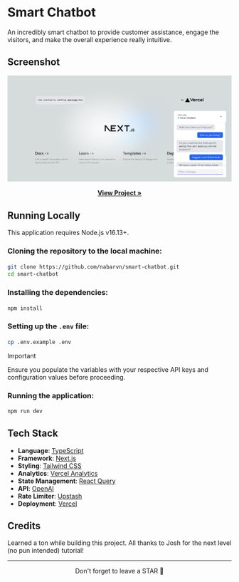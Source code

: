 # Smart Chatbot

An incredibly smart chatbot to provide customer assistance, engage the visitors, and make the overall experience really intuitive.

## Screenshot

<img src="./screenshot.png">

<p align="center">
  <a href="https://bot.nabarun.app"><strong>View Project »</strong></a>
</p>

## Running Locally

This application requires Node.js v16.13+.

### Cloning the repository to the local machine:

```bash
git clone https://github.com/nabarvn/smart-chatbot.git
cd smart-chatbot
```

### Installing the dependencies:

```bash
npm install
```

### Setting up the `.env` file:

```bash
cp .env.example .env
```

> [!IMPORTANT]
> Ensure you populate the variables with your respective API keys and configuration values before proceeding.

### Running the application:

```bash
npm run dev
```

## Tech Stack

- **Language**: [TypeScript](https://www.typescriptlang.org)
- **Framework**: [Next.js](https://nextjs.org)
- **Styling**: [Tailwind CSS](https://tailwindcss.com)
- **Analytics**: [Vercel Analytics](https://vercel.com/analytics)
- **State Management**: [React Query](https://www.npmjs.com/package/@tanstack/react-query)
- **API**: [OpenAI](https://platform.openai.com/docs/introduction)
- **Rate Limiter**: [Upstash](https://docs.upstash.com/redis)
- **Deployment**: [Vercel](https://vercel.com)

## Credits

Learned a ton while building this project. All thanks to Josh for the next level (no pun intended) tutorial!

<hr />

<div align="center">Don't forget to leave a STAR 🌟</div>
